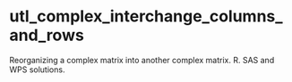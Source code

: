 # utl_complex_interchange_columns_and_rows
Reorganizing a complex matrix into another complex matrix. R. SAS and WPS solutions.
